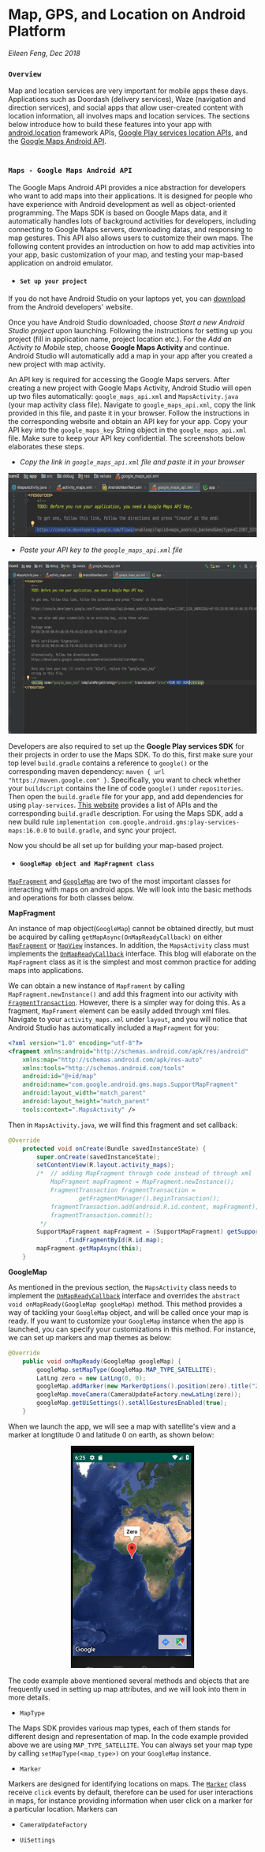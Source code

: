 # Map, GPS, and Location on Android Platform
*Eileen Feng, Dec 2018*

###   `Overview`

Map and location services are very important for mobile apps these days. Applications such as Doordash (delivery services), Waze (navigation and direction services), and social apps that allow user-created content with location information, all involves maps and location services. The sections below introduce how to build these features into your app with [android.location](https://developer.android.com/reference/android/location/package-summary) framework APIs, [Google Play services location APIs](https://developer.android.com/training/location/), and the [Google Maps Android API](https://developers.google.com/maps/documentation/android-sdk/intro). 
<br> <br/>
###   `Maps - Google Maps Android API`

The Google Maps Android API provides a nice abstraction for developers who want to add maps into their applications. It is designed for people who have experience with Android development as well as object-oriented programming. The Maps SDK is based on Google Maps data, and it automatically handles lots of background activities for developers, including connecting to Google Maps servers, downloading datas, and responsing to map gestures. This API also allows users to customize their own maps. The following content provides an introduction on how to add map activities into your app, basic customization of your map, and testing your map-based application on android emulator. 

- ####   `Set up your project`

If you do not have Android Studio on your laptops yet, you can [download](https://developer.android.com/studio/) from the Android developers' website. 

Once you have Android Studio downloaded, choose *Start a new Android Studio project* upon launching. Following the instructions for setting up you project (fill in application name, project location etc.). For the *Add an Activity to Mobile* step, choose **Google Maps Activity** and continue. Android Studio will automatically add a map in your app after you created a new project with map activity. 

An API key is required for accessing the Google Maps servers. After creating a new project with Google Maps Activity, Android Studio will open up two files automatically: `google_maps_api.xml` and `MapsActivity.java` (your map activity class file). Navigate to `google_maps_api.xml`, copy the link provided in this file, and paste it in your browser. Follow the instructions in the corresponding website and obtain an API key for your app. Copy your API key into the `google_maps_key` String object in the `google_maps_api.xml` file. Make sure to keep your API key confidential. The screenshots below elaborates these steps. 

- *Copy the link in `google_maps_api.xml` file and paste it in your browser*
 
<p align="center">
 <img src="/image/google_maps_api.png" width="600" height="130" >
</p>

- *Paste your API key to the `google_maps_api.xml` file*

<p align="center">
 <img src="/image/API_key.png" width="700" height="350" >
</p>


Developers are also required to set up the **Google Play services SDK** for their projects in order to use the Maps SDK. To do this, first make sure your top level `build.gradle` contains a reference to `google()` or the corresponding maven dependency: `maven { url "https://maven.google.com" }`. Specifically, you want to check whether your `buildscript` contains the line of code `google()` under `repositories`. Then open the `build.gradle` file for your app, and add dependencies for using `play-services`. [This website](https://developers.google.com/android/guides/setup) provides a list of APIs and the corresponding `build.gradle` description. For using the Maps SDK, add a new build rule `implementation com.google.android.gms:play-services-maps:16.0.0` to `build.gradle`, and sync your project. 

Now you should be all set up for building your map-based project. 


- ####   `GoogleMap object and MapFragment class`
 
 [`MapFragment`](https://developers.google.com/android/reference/com/google/android/gms/maps/MapFragment) and [`GoogleMap`](https://developers.google.com/android/reference/com/google/android/gms/maps/GoogleMap) are two of the most important classes for interacting with maps on android apps. We will look into the basic methods and operations for both classes below. 
 
**MapFragment** 

An instance of map object(`GoogleMap`) cannot be obtained directly, but must be acquired by calling `getMapAsync(OnMapReadyCallback)` on either [`MapFragment`](https://developers.google.com/android/reference/com/google/android/gms/maps/MapFragment) or [`MapView`](https://developers.google.com/android/reference/com/google/android/gms/maps/MapView) instances. In addition, the `MapsActivity` class must implements the [`OnMapReadyCallback`](https://developers.google.com/android/reference/com/google/android/gms/maps/OnMapReadyCallback) interface. This blog will elaborate on the `MapFragment` class as it is the simplest and most common practice for adding maps into applications. 

We can obtain a new instance of `MapFrament` by calling `MapFragment.newInstance()` and add this fragment into our activity with [`FragmentTransaction`](https://developer.android.com/reference/android/app/FragmentTransaction). However, there is a simpler way for doing this. As a fragment, `MapFrament` element can be easily added through xml files. Navigate to your `activity_maps.xml` under `layout`, and you will notice that Android Studio has automatically included a `MapFragment` for you: 

```xml
<?xml version="1.0" encoding="utf-8"?>
<fragment xmlns:android="http://schemas.android.com/apk/res/android"
    xmlns:map="http://schemas.android.com/apk/res-auto"
    xmlns:tools="http://schemas.android.com/tools"
    android:id="@+id/map"
    android:name="com.google.android.gms.maps.SupportMapFragment"
    android:layout_width="match_parent"
    android:layout_height="match_parent"
    tools:context=".MapsActivity" />
```

Then in `MapsActivity.java`, we will find this fragment and set callback:  

```java
@Override
    protected void onCreate(Bundle savedInstanceState) {
        super.onCreate(savedInstanceState);
        setContentView(R.layout.activity_maps);
        /*  // adding MapFragment through code instead of through xml 
            MapFragment mapFragment = MapFragment.newInstance();
            FragmentTransaction fragmentTransaction =
                    getFragmentManager().beginTransaction();
            fragmentTransaction.add(android.R.id.content, mapFragment);
            fragmentTransaction.commit();
         */
        SupportMapFragment mapFragment = (SupportMapFragment) getSupportFragmentManager()
                .findFragmentById(R.id.map);
        mapFragment.getMapAsync(this);
    }

```
 
**GoogleMap** 

As mentioned in the previous section, the `MapsActivity` class needs to implement the [`OnMapReadyCallback`](https://developers.google.com/android/reference/com/google/android/gms/maps/OnMapReadyCallback) interface and overrides the `abstract void	onMapReady(GoogleMap googleMap)` method. This method provides a way of tackling your `GoogleMap` object, and will be called once your map is ready. If you want to customize your `GoogleMap` instance when the app is launched, you can specify your customizations in this method. For instance, we can set up markers and map themes as below: 

```java
@Override
    public void onMapReady(GoogleMap googleMap) {
        googleMap.setMapType(GoogleMap.MAP_TYPE_SATELLITE);
        LatLng zero = new LatLng(0, 0);
        googleMap.addMarker(new MarkerOptions().position(zero).title("Zero"));
        googleMap.moveCamera(CameraUpdateFactory.newLatLng(zero));
        googleMap.getUiSettings().setAllGesturesEnabled(true);
    }
```

When we launch the app, we will see a map with satellite's view and a marker at longtitude 0 and latitude 0 on earth, as shown below: 

<p align="center">
 <img src="/image/onMapReady.png" width="250" height="450" >
</p>

The code example above mentioned several methods and objects that are frequently used in setting up map attributes, and we will look into them in more details. 

- `MapType`

The Maps SDK provides various map types, each of them stands for different design and representation of map. In the code example provided above we are using `MAP_TYPE_SATELLITE`. You can always set your map type by calling `setMapType(<map_type>)` on your `GoogleMap` instance. 

- `Marker`

Markers are designed for identifying locations on maps. The [`Marker`](https://developers.google.com/maps/documentation/android-sdk/marker) class receive `click` events by default, therefore can be used for user interactions in maps, for instance providing information when user click on a marker for a particular location. Markers can 

- `CameraUpdateFactory`

- `UiSettings`
